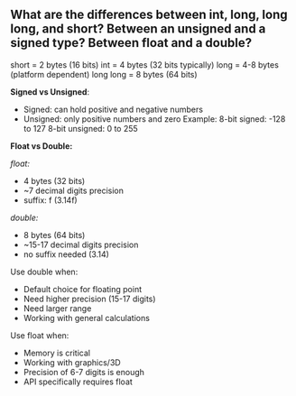 ## What are the differences between int, long, long long, and short? Between an unsigned and a signed type? Between float and a double?

short = 2 bytes (16 bits) 
int = 4 bytes (32 bits typically)
long = 4-8 bytes (platform dependent)
long long = 8 bytes (64 bits)

**Signed vs Unsigned**:
- Signed: can hold positive and negative numbers
- Unsigned: only positive numbers and zero
Example:
8-bit signed: -128 to 127
8-bit unsigned: 0 to 255

**Float vs Double:**

*float:*
- 4 bytes (32 bits)
- ~7 decimal digits precision
- suffix: f (3.14f)

*double:*
- 8 bytes (64 bits)
- ~15-17 decimal digits precision
- no suffix needed (3.14)

Use double when:
- Default choice for floating point
- Need higher precision (15-17 digits)
- Need larger range
- Working with general calculations

Use float when:
- Memory is critical
- Working with graphics/3D
- Precision of 6-7 digits is enough
- API specifically requires float
